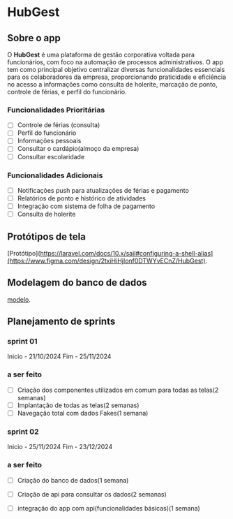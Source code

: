 # HubGest

## Sobre o app

O **HubGest** é uma plataforma de gestão corporativa voltada para funcionários, com foco na automação de processos administrativos. O app tem como principal objetivo centralizar diversas funcionalidades essenciais para os colaboradores da empresa, proporcionando praticidade e eficiência no acesso a informações como consulta de holerite, marcação de ponto, controle de férias, e perfil do funcionário.

### Funcionalidades Prioritárias
- [ ] Controle de férias (consulta)
- [ ] Perfil do funcionário
- [ ] Informações pessoais
- [ ] Consultar o cardápio(almoço da empresa)
- [ ] Consultar escolaridade

 ### Funcionalidades Adicionais
- [ ] Notificações push para atualizações de férias e pagamento
- [ ] Relatórios de ponto e histórico de atividades
- [ ] Integração com sistema de folha de pagamento
- [ ] Consulta de holerite

 ## Protótipos de tela
  [Protótipo](https://laravel.com/docs/10.x/sail#configuring-a-shell-alias](https://www.figma.com/design/2txiHiHjIonf0DTWYvECnZ/HubGest).

 ## Modelagem do banco de dados
 [modelo](https://app.diagrams.net/?tags=%7B%7D&lightbox=1&highlight=0000ff&edit=_blank&layers=1&nav=1&title=Diagrama%20sem%20nome.drawio#R%3Cmxfile%3E%3Cdiagram%20name%3D%22Page-1%22%20id%3D%222ca16b54-16f6-2749-3443-fa8db7711227%22%3E7Vxbk5s2FP41nmkfnMHCF%2FZx195N27QzmaRpk750ZDhgNRgRIXa9%2BfWVsLizMfauDJ5l%2FAA6unB0DpzzfRJ4ZC63u7cMh5s%2FqAP%2BCBnObmSuRghN0GIuDlLyqCRXhpJ4jDhKlgs%2Bku%2BghIaSxsSBqNSQU%2BpzEpaFNg0CsHlJhhmjD%2BVmLvXLVw2xBzXBRxv7denfxOEbJZ0YRl7xCxBvoy5tzVTFGttfPUbjQF0voAHsa7Y4HUY1jTbYoQ8FkXk7MpeMUr4%2F2%2B6W4Eu7phbb97t7ojZTmUHA23RA4JgIXAPhhTsVUxirEe6xHyszjNDcF2PdOOReKswflX3m32Kp5c2a7sYR%2BU4Cb2RerylzgI2FTNQ87K12nVhsJpsWDHM9QiZM5U9UhNhx9gOgUPbMRxdnnjzGUYwZoakyYkaJPvvKVMrxWijXpGRNFZcGXKoNUgjbyjUNW5gpU6owDqq1ikJsV1sZdf0zFddUPBBVIatJnFTy%2Fl1hzrm43jCVrGuDHehInE9l44opBc1W3BAOYzljSBxohAwavSWOwr1XZR32w6prittTy7SksG7NH9j37t1Ev4FXIB5JjrfiqaTy6evR7E39s78NREwAu18zF0e8DcVJsI7C5rJWs0DERehfknviJ%2FGW2RvMfpoYP%2FfHPqdN7OSODNt4SdlgjUSCQxqJcCHuEYkoBO6BJHq%2BTmOIRBv7uHRrmK%2F31gjoFkpPyWt%2BTDi57%2BYJkcImMCflexyaylEJTKF7YJwImnHtEy8QIk5lvsGq5IMre1HRyvUTauASAdnNmw3fisNqIiOlhNAgIbwhShmHkAWbbomtzn28Bv8mw9xL6ovoaq4SOiK6cUa%2FZsxGDisx8R3eEl8ytr%2BAOTjASqzY2QTJstAnHUugPAeD5drZgIWauW3B2s1MUGQlKc0QpoBdQaRYylsQtzhnwraGql3M9j0UmRybU8WgHnJqhkwl2xRYWUYnsaKDXjZ2zovEiaJGLWmS%2BTyalNywGVNCRmKjdCqyVvGUtKZCnIycO6UtcgYlCpJE1TA5ZCjseRSqrl2RS8laQacunEsdhVk1Ug7iLImDHdChxckhl8X4mOxzsmKHsmC8BabFPydbZo0JS1RqMk7vcq4NYUFVS5MXdUOBITd3npuzFdFCLp5YDbl4Mn2BXGyuP394HO9ufvtzEnr%2FLFfWJ88dZ%2BupuSvB8eCjKlLGN9SjAfZvc2nFVXmb36n0emL2%2F4DzR2VgHHNa9jXsCP%2BsusvzL%2FL8zUyVVrtC1eoxLQRivp%2FTAWRh3ytZlUzKeb%2BklHbcT1DO6sm1XiWKaMxseAK5TNVKOmYe8CfaPOFuBr6E2%2BXrvyisml4erHJKS3sDtDoMaY5cDD1f5pG8uqLcSyfyITGdMzHNU0KYssYpmrVjjXMdpNG6vOjmAiPCBkNcaxHX7pStuiWM2V6evsB6aEnuW0wiItflVvK2cDCHngT4XLNrXlWtf%2FSMBjZEUZMZe6xr3bAdqyZUwb8GxCb0Lf1O%2B6fbHdk2KJYP5YiY8rzIMmCOc2IO86qCOeaTOuZoZsdXutix2Sk5zgjxlyIf7iU5FrfNYXZsnokdN7pyfinrHBo90miYaVdrFqmGlwTrbbWrMMD6w4Ba3w7MMbD%2BPSZaqEVLBSqvHMx17fkcDaFit6AWOkGrAR2dFR2hMjrKducPgaOrmaaEeoFLzmESC4bY%2FSqi5hCfjoxPtWDUELKeXjGuhCeE3rRkbwtd5C2lj32A%2FOi0vU097K3ZWm32N1GXDG5ygRnHjlk07G62owt7U%2FVsW7OQhRa9we6chDQ115AjLyZHWpUkOUZWSxBvacuR8%2BfFVG2fLdpYuC4cvlv8ccjMjNSjqCmD0wdwQYSHYnwyO3rblXDYFuyk%2F%2B3b4z9ou6%2B8M9OfRSK5z1Yw3mk7gEOSOWeSmaF6TskWi0q7ZkhbUln0Z9ssrdG612K1oE5Wp9TJukAq%2FMYQ6KREhyfmdPRjQpyU3gMjwm7Azu%2Flzl4AvsC9NIhs6mOW7BL9%2B0J%2FU%2FE6qLIOvHfUt1W6qPrdO9RaiWe%2BrzegkiNRybO2r6ZWlfq2%2FfRFG%2FXNYn4PcuKifU40rEpOnGZrxh3kxIaXTDrLic1evsBXuISTUdnJ6Mrq0Mlmd04Wxfw%2FvZK6wp%2Bmmbf%2FAw%3D%3D%3C%2Fdiagram%3E%3C%2Fmxfile%3E#%7B%22pageId%22%3A%222ca16b54-16f6-2749-3443-fa8db7711227%22%7D).

##  Planejamento de sprints

### sprint 01 
   Inicio - 21/10/2024
   Fim    - 25/11/2024
   ### a ser feito
   - [ ] Criação dos componentes utilizados em comum para todas as telas(2 semanas)
   - [ ] Implantação de todas as telas(2 semanas)
   - [ ] Navegação total com dados Fakes(1 semana)
         
### sprint 02
   Inicio - 25/11/2024
   Fim    - 23/12/2024
   ### a ser feito
   - [ ] Criação do banco de dados(1 semana)
   - [ ] Criação de api para consultar os dados(2 semanas)
   - [ ] integração do app com api(funcionalidades básicas)(1 semana)
 


